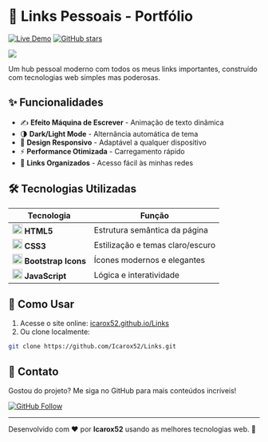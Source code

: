 # 🔗 Links Pessoais - Portfólio

[![Live Demo](https://img.shields.io/badge/Demo-Site%20Online-brightgreen?style=for-the-badge)](https://icarox52.github.io/Links/)
[![GitHub stars](https://img.shields.io/github/stars/Icarox52/Links?style=for-the-badge)](https://github.com/Icarox52/Links/stargazers)

<a href="https://icarox52.github.io/Links/"><img src="./"/></a>

Um hub pessoal moderno com todos os meus links importantes, construído com tecnologias web simples mas poderosas.

## ✨ Funcionalidades

- ✍️ **Efeito Máquina de Escrever** - Animação de texto dinâmica
- 🌗 **Dark/Light Mode** - Alternância automática de tema
- 📱 **Design Responsivo** - Adaptável a qualquer dispositivo
- ⚡ **Performance Otimizada** - Carregamento rápido
- 🔗 **Links Organizados** - Acesso fácil às minhas redes

## 🛠️ Tecnologias Utilizadas

| Tecnologia | Função |
|------------|--------|
| <img src="https://cdn.jsdelivr.net/gh/devicons/devicon/icons/html5/html5-original.svg" width="20"/> **HTML5** | Estrutura semântica da página |
| <img src="https://cdn.jsdelivr.net/gh/devicons/devicon/icons/css3/css3-original.svg" width="20"/> **CSS3** | Estilização e temas claro/escuro |
| <img src="https://cdn.jsdelivr.net/gh/devicons/devicon/icons/bootstrap/bootstrap-original.svg" width="20"/> **Bootstrap Icons** | Ícones modernos e elegantes |
| <img src="https://cdn.jsdelivr.net/gh/devicons/devicon/icons/javascript/javascript-original.svg" width="20"/> **JavaScript** | Lógica e interatividade |

## 🚀 Como Usar

1. Acesse o site online: [icarox52.github.io/Links](https://icarox52.github.io/Links/)
2. Ou clone localmente:
```bash
git clone https://github.com/Icarox52/Links.git
```

## 📌 Contato

Gostou do projeto? Me siga no GitHub para mais conteúdos incríveis!

[![GitHub Follow](https://img.shields.io/github/followers/Icarox52?label=Follow%20%40Icarox52&style=social)](https://github.com/Icarox52)

---

Desenvolvido com ❤️ por **Icarox52** usando as melhores tecnologias web. 🚀
